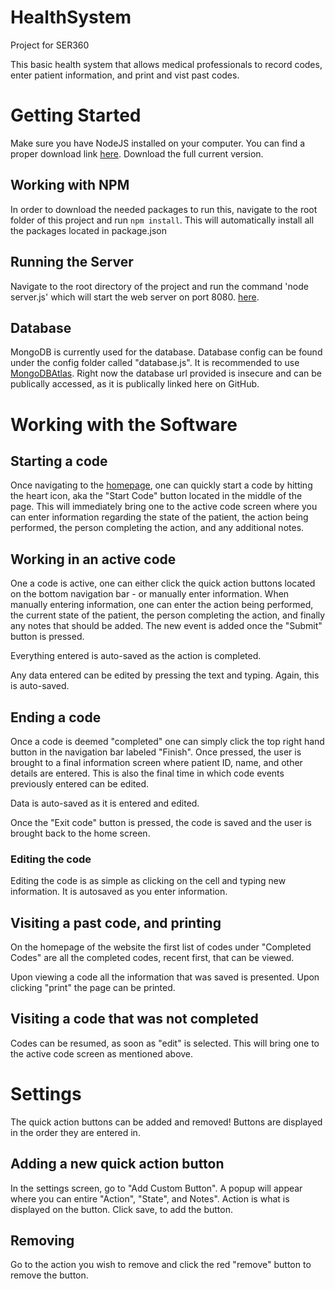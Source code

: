 # HealthSystem
Project for SER360

This basic health system that allows medical professionals to record codes, enter patient information, and print and vist past codes. 

# Getting Started
Make sure you have NodeJS installed on your computer. You can find a proper download link [here](https://nodejs.org/en/). Download the full current version. 

## Working with NPM
In order to download the needed packages to run this, navigate to the root folder of this project and run `npm install`. This will automatically install all the packages located in package.json

## Running the Server
Navigate to the root directory of the project and run the command 'node server.js' which will start the web server on port 8080. [here](http://localhost:8080).

## Database
MongoDB is currently used for the database. Database config can be found under the config folder called "database.js". It is recommended to use [MongoDBAtlas](https://cloud.mongodb.com). Right now the database url provided is insecure and can be publically accessed, as it is publically linked here on GitHub. 

# Working with the Software

## Starting a code
Once navigating to the [homepage](http://localhost:8080), one can quickly start a code by hitting the heart icon, aka the "Start Code" button located in the middle of the page. This will immediately bring one to the active code screen where you can enter information regarding the state of the patient, the action being performed, the person completing the action, and any additional notes. 

## Working in an active code
One a code is active, one can either click the quick action buttons located on the bottom navigation bar - or manually enter information. When manually entering information, one can enter the action being performed, the current state of the patient, the person completing the action, and finally any notes that should be added. The new event is added once the "Submit" button is pressed. 

Everything entered is auto-saved as the action is completed. 

Any data entered can be edited by pressing the text and typing. Again, this is auto-saved. 

## Ending a code
Once a code is deemed "completed" one can simply click the top right hand button in the navigation bar labeled "Finish". Once pressed, the user is brought to a final information screen where patient ID, name, and other details are entered. This is also the final time in which code events previously entered can be edited. 

Data is auto-saved as it is entered and edited. 

Once the "Exit code" button is pressed, the code is saved and the user is brought back to the home screen. 

### Editing the code
Editing the code is as simple as clicking on the cell and typing new information. It is autosaved as you enter information. 

## Visiting a past code, and printing
On the homepage of the website the first list of codes under "Completed Codes" are all the completed codes, recent first, that can be viewed. 

Upon viewing a code all the information that was saved is presented. Upon clicking "print" the page can be printed. 

## Visiting a code that was not completed
Codes can be resumed, as soon as "edit" is selected. This will bring one to the active code screen as mentioned above. 

# Settings
The quick action buttons can be added and removed!  Buttons are displayed in the order they are entered in. 

## Adding a new quick action button
In the settings screen, go to "Add Custom Button". A popup will appear where you can entire "Action", "State", and Notes". Action is what is displayed on the button. Click save, to add the button. 

## Removing
Go to the action you wish to remove and click the red "remove" button to remove the button. 
